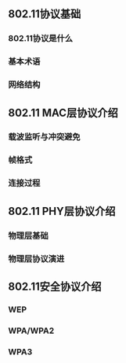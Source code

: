 
## 802.11协议基础
### 802.11协议是什么

### 基本术语

### 网络结构

## 802.11 MAC层协议介绍
### 载波监听与冲突避免

### 帧格式

### 连接过程

## 802.11 PHY层协议介绍
### 物理层基础

### 物理层协议演进


## 802.11安全协议介绍
### WEP

### WPA/WPA2

### WPA3